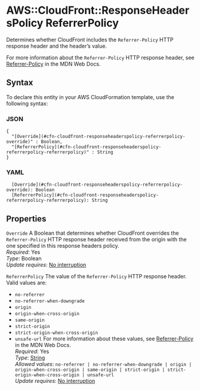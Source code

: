 # AWS::CloudFront::ResponseHeadersPolicy ReferrerPolicy<a name="aws-properties-cloudfront-responseheaderspolicy-referrerpolicy"></a>

Determines whether CloudFront includes the `Referrer-Policy` HTTP response header and the header’s value\.

For more information about the `Referrer-Policy` HTTP response header, see [Referrer\-Policy](https://developer.mozilla.org/en-US/docs/Web/HTTP/Headers/Referrer-Policy) in the MDN Web Docs\.

## Syntax<a name="aws-properties-cloudfront-responseheaderspolicy-referrerpolicy-syntax"></a>

To declare this entity in your AWS CloudFormation template, use the following syntax:

### JSON<a name="aws-properties-cloudfront-responseheaderspolicy-referrerpolicy-syntax.json"></a>

```
{
  "[Override](#cfn-cloudfront-responseheaderspolicy-referrerpolicy-override)" : Boolean,
  "[ReferrerPolicy](#cfn-cloudfront-responseheaderspolicy-referrerpolicy-referrerpolicy)" : String
}
```

### YAML<a name="aws-properties-cloudfront-responseheaderspolicy-referrerpolicy-syntax.yaml"></a>

```
  [Override](#cfn-cloudfront-responseheaderspolicy-referrerpolicy-override): Boolean
  [ReferrerPolicy](#cfn-cloudfront-responseheaderspolicy-referrerpolicy-referrerpolicy): String
```

## Properties<a name="aws-properties-cloudfront-responseheaderspolicy-referrerpolicy-properties"></a>

`Override`  <a name="cfn-cloudfront-responseheaderspolicy-referrerpolicy-override"></a>
A Boolean that determines whether CloudFront overrides the `Referrer-Policy` HTTP response header received from the origin with the one specified in this response headers policy\.  
*Required*: Yes  
*Type*: Boolean  
*Update requires*: [No interruption](https://docs.aws.amazon.com/AWSCloudFormation/latest/UserGuide/using-cfn-updating-stacks-update-behaviors.html#update-no-interrupt)

`ReferrerPolicy`  <a name="cfn-cloudfront-responseheaderspolicy-referrerpolicy-referrerpolicy"></a>
The value of the `Referrer-Policy` HTTP response header\. Valid values are:  
+  `no-referrer` 
+  `no-referrer-when-downgrade` 
+  `origin` 
+  `origin-when-cross-origin` 
+  `same-origin` 
+  `strict-origin` 
+  `strict-origin-when-cross-origin` 
+  `unsafe-url` 
For more information about these values, see [Referrer\-Policy](https://developer.mozilla.org/en-US/docs/Web/HTTP/Headers/Referrer-Policy) in the MDN Web Docs\.  
*Required*: Yes  
*Type*: [String](#aws-properties-cloudfront-responseheaderspolicy-referrerpolicy)  
*Allowed values*: `no-referrer | no-referrer-when-downgrade | origin | origin-when-cross-origin | same-origin | strict-origin | strict-origin-when-cross-origin | unsafe-url`  
*Update requires*: [No interruption](https://docs.aws.amazon.com/AWSCloudFormation/latest/UserGuide/using-cfn-updating-stacks-update-behaviors.html#update-no-interrupt)